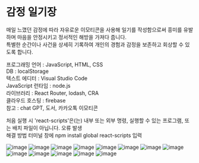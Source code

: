 <h1>감정 일기장</h1>

매일 느꼈던 감정에 따라 자유로운 이모티콘을 사용해 일기를 작성함으로써 흥미를 유발하며 마음을 안정시키고 정서적인 해방을
가져다 줍니다.<br>
특별한 순간이나 사건을 상세히 기록하여 개인의 경험과 감정을 보존하고 회상할 수 있도록 합니다.<br> 

프로그래밍 언어 : JavaScript, HTML, CSS <br>
DB : localStorage <br>
텍스트 에디터 : Visual Studio Code <br>
JavaScript 런타임 : node.js <br>
라이브러리 : React Router, lodash, CRA <br>
클라우드 호스팅 : firebase <br>
참고 : chat GPT, 도서, 카카오톡 이모티콘 <br>

처음 실행 시 'react-scripts'은(는) 내부 또는 외부 명령, 실행할 수 있는 프로그램, 또는 배치 파일이 아닙니다. 오류 발생 <br> 
해결 방법 터미널 창에 npm install global react-scripts 입력 <br>

![image](https://github.com/jaebong1433/project3/assets/125847340/60e25ab8-d4c1-4b89-a4af-b38955058d56)
![image](https://github.com/jaebong1433/project3/assets/125847340/d5b394b6-5ff1-466c-aaca-654f7b3f5144)
![image](https://github.com/jaebong1433/project3/assets/125847340/235ae242-0d4e-414b-bed3-73b023792c10)
![image](https://github.com/jaebong1433/project3/assets/125847340/9720cdf3-ebd2-49e2-a2be-3cbdf6705aed)
![image](https://github.com/jaebong1433/project3/assets/125847340/ba6c45cf-58ab-456c-9dc5-a7d55ddc0f5c)
![image](https://github.com/jaebong1433/project3/assets/125847340/eea0a0d6-f058-4f37-8c31-c8c0b6212ac2)
![image](https://github.com/jaebong1433/project3/assets/125847340/d6dbe2c0-7146-45e1-a08c-240f79dea5a2)
![image](https://github.com/jaebong1433/project3/assets/125847340/0200cf44-fe90-4a7e-a751-44625adc9c01)
![image](https://github.com/jaebong1433/project3/assets/125847340/acd214ab-125c-49b1-bc9d-fc8b748092f1)
![image](https://github.com/jaebong1433/project3/assets/125847340/e7279bb3-98f4-473e-9cce-3cfa7cd37018)
![image](https://github.com/jaebong1433/project3/assets/125847340/a44a1ea0-63db-42a2-85e2-94a91d5baa03)
![image](https://github.com/jaebong1433/project3/assets/125847340/0c689ed6-0d13-47fb-a306-af0cdb6d3154)
![image](https://github.com/jaebong1433/project3/assets/125847340/06fdf2ad-698c-40e1-a248-f769d6bc0729)


